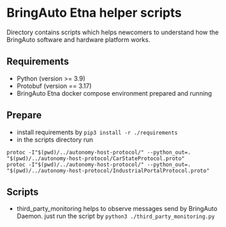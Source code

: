 
# BringAuto Etna helper scripts

Directory contains scripts which helps newcomers
to understand how the BringAuto software and hardware platform works.

## Requirements

- Python (version >= 3.9)
- Protobuf (version == 3.17)
- BringAuto Etna docker compose environment prepared and running


## Prepare

- install requirements by `pip3 install -r ./requirements`
- in the scripts directory run

```
protoc -I"$(pwd)/../autonomy-host-protocol/" --python_out=. "$(pwd)/../autonomy-host-protocol/CarStateProtocol.proto"
protoc -I"$(pwd)/../autonomy-host-protocol/" --python_out=. "$(pwd)/../autonomy-host-protocol/IndustrialPortalProtocol.proto"
```

## Scripts

- third_party_monitoring helps to observe messages send by BringAuto Daemon.
  just run the script by `python3 ./third_party_monitoring.py`
